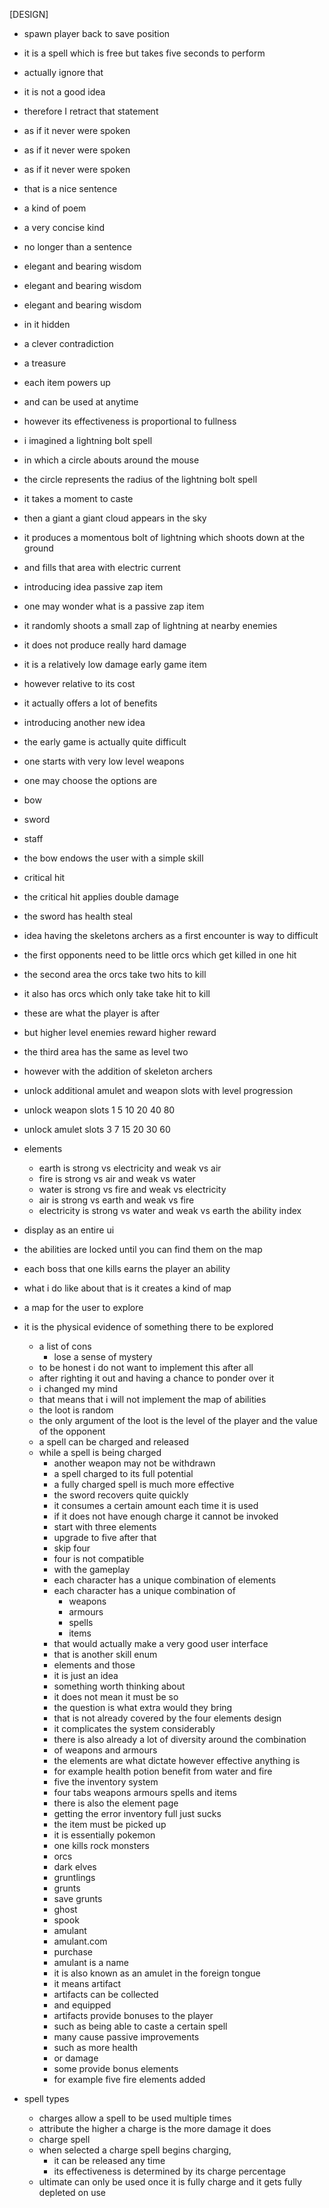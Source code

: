 [DESIGN]
- spawn player back to save position
- it is a spell which is free but takes five seconds to perform
- actually ignore that
- it is not a good idea
- therefore I retract that statement
- as if it never were spoken
- as if it never were spoken
- as if it never were spoken
- that is a nice sentence
- a kind of poem
- a very concise kind
- no longer than a sentence
- elegant and bearing wisdom
- elegant and bearing wisdom
- elegant and bearing wisdom
- in it hidden
- a clever contradiction
- a treasure
- each item powers up
- and can be used at anytime
- however its effectiveness is proportional to fullness
- i imagined a lightning bolt spell
- in which a circle abouts around the mouse
- the circle represents the radius of the lightning bolt spell
- it takes a moment to caste
- then a giant a giant cloud appears in the sky
- it produces a momentous bolt of lightning which shoots down at the ground
- and fills that area with electric current
- introducing idea passive zap item
- one may wonder what is a passive zap item
- it randomly shoots a small zap of lightning at nearby enemies
- it does not produce really hard damage
- it is a relatively low damage early game item
- however relative to its cost
- it actually offers a lot of benefits
- introducing another new idea
- the early game is actually quite difficult
- one starts with very low level weapons
- one may choose the options are
- bow
- sword
- staff
- the bow endows the user with a simple skill
- critical hit
- the critical hit applies double damage
- the sword has health steal
- idea having the skeletons archers as a first encounter is way to difficult
- the first opponents need to be little orcs which get killed in one hit
- the second area the orcs take two hits to kill
- it also has orcs which only take take hit to kill
- these are what the player is after
- but higher level enemies reward higher reward
- the third area has the same as level two
- however with the addition of skeleton archers
- unlock additional amulet and weapon slots with level progression
- unlock weapon slots 1 5 10 20 40 80
- unlock amulet slots 3 7 15 20 30 60
- elements
    - earth is strong vs electricity and weak vs air
    - fire is strong vs air and weak vs water
    - water is strong vs fire and weak vs electricity
    - air is strong vs earth and weak vs fire
    - electricity is strong vs water and weak vs earth
      the ability index
- display as an entire ui
- the abilities are locked until you can find them on the map
- each boss that one kills earns the player an ability
- what i do like about that is it creates a kind of map
- a map for the user to explore
- it is the physical evidence of something there to be explored
    - a list of cons
        - lose a sense of mystery
    - to be honest i do not want to implement this after all
    - after righting it out and having a chance to ponder over it
    - i changed my mind
    - that means that i will not implement the map of abilities
    - the loot is random
    - the only argument of the loot is the level of the player and the value of the opponent
    - a spell can be charged and released
    - while a spell is being charged
        - another weapon may not be withdrawn
        - a spell charged to its full potential
        - a fully charged spell is much more effective
        - the sword recovers quite quickly
        - it consumes a certain amount each time it is used
        - if it does not have enough charge it cannot be invoked
        - start with three elements
        - upgrade to five after that
        - skip four
        - four is not compatible
        - with the gameplay
        - each character has a unique combination of elements
        - each character has a unique combination of
            - weapons
            - armours
            - spells
            - items
        - that would actually make a very good user interface
        - that is another skill enum
        - elements and those
        - it is just an idea
        - something worth thinking about
        - it does not mean it must be so
        - the question is what extra would they bring
        - that is not already covered by the four elements design
        - it complicates the system considerably
        - there is also already a lot of diversity around the combination
        - of weapons and armours
        - the elements are what dictate however effective anything is
        - for example health potion benefit from water and fire
        - five the inventory system
        - four tabs weapons armours spells and items
        - there is also the element page
        - getting the error inventory full just sucks
        - the item must be picked up
        - it is essentially pokemon
        - one kills rock monsters
        - orcs
        - dark elves
        - gruntlings
        - grunts
        - save grunts
        - ghost
        - spook
        - amulant
        - amulant.com
        - purchase
        - amulant is a name
        - it is also known as an amulet in the foreign tongue
        - it means artifact
        - artifacts can be collected
        - and equipped
        - artifacts provide bonuses to the player
        - such as being able to caste a certain spell
        - many cause passive improvements
        - such as more health
        - or damage
        - some provide bonus elements
        - for example five fire elements added  

- spell types
  - charges allow a spell to be used multiple times
  - attribute the higher a charge is the more damage it does
  - charge spell 
  - when selected a charge spell begins charging, 
    - it can be released any time
    - its effectiveness is determined by its charge percentage 
  - ultimate can only be used once it is fully charge and it gets fully depleted on use 